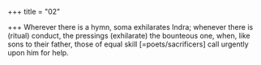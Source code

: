 +++
title = "02"

+++
Wherever there is a hymn, soma exhilarates Indra; whenever there is  (ritual) conduct, the pressings (exhilarate) the bounteous one,
when, like sons to their father, those of equal skill [=poets/sacrificers]  call urgently upon him for help.